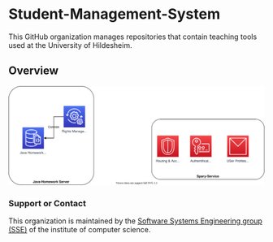 # Student-Management-System
This GitHub organization manages repositories that contain teaching tools used at the University of Hildesheim. 

## Overview
![Overview](/Overview.svg)

### Support or Contact
This organization is maintained by the [Software Systems Engineering group (SSE)](https://sse.uni-hildesheim.de/en/) of the institute of computer science.
